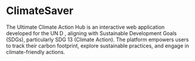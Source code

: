 # ClimateSaver
The Ultimate Climate Action Hub is an interactive web application developed for the UN D , aligning with Sustainable Development Goals (SDGs), particularly SDG 13 (Climate Action). The platform empowers users to track their carbon footprint, explore sustainable practices, and engage in climate-friendly actions.
